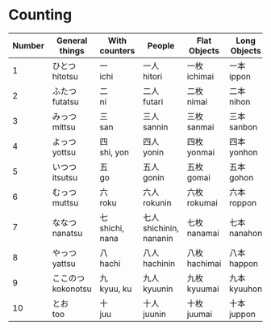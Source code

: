# Counting

| Number | General things          | With counters        | People                       | Flat Objects       | Long Objects      |
| ------ | ----------------------- | -------------------- | ---------------------------- | ------------------ | ----------------- |
| 1      | ひとつ <br/>hitotsu     | 一 <br/>ichi         | 一人 <br/>hitori             | 一枚 <br/>ichimai  | 一本 <br/>ippon   |
| 2      | ふたつ <br/>futatsu     | 二 <br/>ni           | 二人 <br/>futari             | 二枚 <br/>nimai    | 二本 <br/>nihon   |
| 3      | みっつ <br/>mittsu      | 三 <br/>san          | 三人 <br/>sannin             | 三枚 <br/>sanmai   | 三本 <br/>sanbon  |
| 4      | よっつ <br/>yottsu      | 四 <br/>shi, yon     | 四人 <br/>yonin              | 四枚 <br/>yonmai   | 四本 <br/>yonhon  |
| 5      | いつつ <br/>itsutsu     | 五 <br/>go           | 五人 <br/>gonin              | 五枚 <br/>gomai    | 五本 <br/>gohon   |
| 6      | むっつ <br/>muttsu      | 六 <br/>roku         | 六人 <br/>rokunin            | 六枚 <br/>rokumai  | 六本 <br/>roppon  |
| 7      | ななつ <br/>nanatsu     | 七 <br/>shichi, nana | 七人 <br/>shichinin, nananin | 七枚 <br/>nanamai  | 七本 <br/>nanahon |
| 8      | やっつ <br/>yattsu      | 八 <br/>hachi        | 八人 <br/>hachinin           | 八枚 <br/>hachimai | 八本 <br/>happon  |
| 9      | ここのつ <br/>kokonotsu | 九 <br/>kyuu, ku     | 九人 <br/>kyuunin            | 九枚 <br/>kyuumai  | 九本 <br/>kyuuhon |
| 10     | とお <br/>too           | 十 <br/>juu          | 十人 <br/>juunin             | 十枚 <br/>juumai   | 十本 <br/>juppon  |
